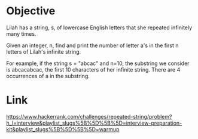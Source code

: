 # Objective
Lilah has a string, s, of lowercase English letters that she repeated infinitely many times.

Given an integer, n, find and print the number of letter a's in the first n letters of Lilah's infinite string.

For example, if the string s = "abcac" and n=10, the substring we consider is abcacabcac, the first 10 characters of her infinite string. There are 4 occurrences of a in the substring.

# Link
https://www.hackerrank.com/challenges/repeated-string/problem?h_l=interview&playlist_slugs%5B%5D%5B%5D=interview-preparation-kit&playlist_slugs%5B%5D%5B%5D=warmup